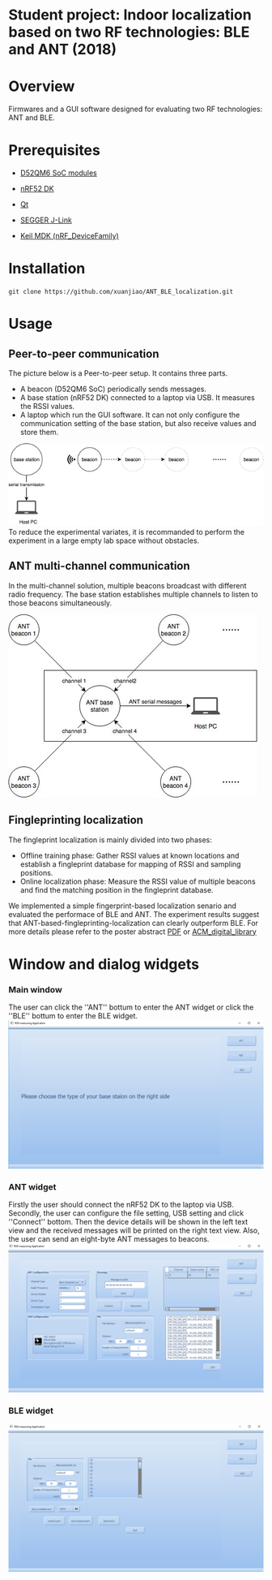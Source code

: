 # Student project: Indoor localization based on two RF technologies: BLE and ANT (2018)

# Overview
Firmwares and a GUI software designed for evaluating two RF technologies: ANT and BLE.


# Prerequisites
-   [D52QM6 SoC modules](https://www.thisisant.com/developer/components/d52)
-   [nRF52 DK](https://www.nordicsemi.com/Software-and-tools/Development-Kits/nRF52-DK/Getting-Started)

-   [Qt](https://www.qt.io)
-   [SEGGER J-Link](https://www.segger.com/downloads/jlink/) 
-   [Keil MDK (nRF_DeviceFamily)](https://developer.nordicsemi.com/nRF5_SDK/pieces/nRF_DeviceFamilyPack/)

# Installation

`git clone https://github.com/xuanjiao/ANT_BLE_localization.git`

# Usage

## Peer-to-peer communication
The picture below is a Peer-to-peer setup. It contains three parts.
-   A beacon (D52QM6 SoC) periodically sends messages. 
-   A base station (nRF52 DK) connected to a laptop via USB. It measures the RSSI values.
-   A laptop which run the GUI software. It can not only configure the communication setting of the base station, but also receive values and store them. 

![Basic Setup](Doc/github/basic_setup.png)
To reduce the experimental variates, it is recommanded to perform the experiment in a large empty lab space without obstacles. 

## ANT multi-channel communication
In the multi-channel solution, multiple beacons broadcast with different radio frequency. The base station establishes multiple channels to listen to those beacons simultaneously. 

![advance setup](Doc/github/advance_setup.jpg)


## Fingleprinting localization
The fingleprint localization is mainly divided into two phases:
-   Offline training phase: Gather RSSI values at known locations and establish a fingleprint database for mapping of RSSI and sampling positions.
-   Online localization phase: Measure the RSSI value of multiple beacons and find the matching position in the fingleprint database.

We implemented a simple fingerprint-based localization senario and evaluated the performace of BLE and ANT. The experiment results suggest that ANT-based-fingleprinting-localization can clearly outperform BLE. For more details please refer to the poster abstract [PDF](Doc/ANT_Poster.pdf)
or [ACM_digital_library](https://dl.acm.org/doi/10.1145/3274783.3275217)

# Window and dialog widgets

### Main window
The user can click the ''ANT'' bottum to enter the ANT widget or click the ''BLE'' bottum to enter the BLE widget.
![main_window](Doc/github/GUI_main.png)

### ANT widget
Firstly the user should connect the nRF52 DK to the laptop via USB. Secondly, the user can configure the file setting, USB setting and click ''Connect'' bottom. Then the device details will be shown in the left text view and the received messages will be printed on the right text view. Also, the user can send an eight-byte ANT messages to beacons. 
![ant](Doc/github/GUI_ANT.png)

### BLE widget
![ant](Doc/github/GUI_BLE.png)